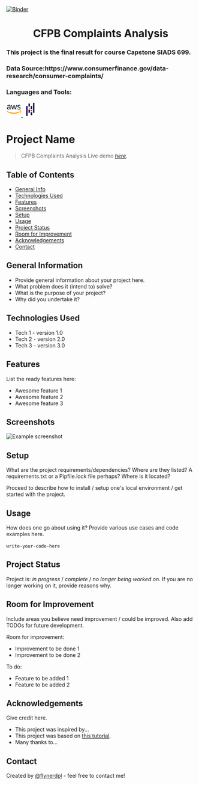 [![Binder](https://mybinder.org/badge_logo.svg)](https://mybinder.org/v2/gh/fangyf113/testvoilawork699/main?urlpath=voila%2Frender%2FOutput%20(1).ipynb)


<h1 align="center">CFPB Complaints Analysis </h1>
<h3 align="left">This project is the final result for course Capstone SIADS 699.</h3>

<h3 align="left">Data Source:https://www.consumerfinance.gov/data-research/consumer-complaints/</h3>
<p align="left">
</p>

<h3 align="left">Languages and Tools:</h3>
<p align="left"> <a href="https://aws.amazon.com" target="_blank" rel="noreferrer"> <img src="https://raw.githubusercontent.com/devicons/devicon/master/icons/amazonwebservices/amazonwebservices-original-wordmark.svg" alt="aws" width="40" height="40"/> </a> <a href="https://pandas.pydata.org/" target="_blank" rel="noreferrer"> <img src="https://raw.githubusercontent.com/devicons/devicon/2ae2a900d2f041da66e950e4d48052658d850630/icons/pandas/pandas-original.svg" alt="pandas" width="40" height="40"/> </a> </p>


# Project Name
> CFPB Complaints Analysis
> Live demo [_here_](https://www.example.com). <!-- If you have the project hosted somewhere, include the link here. -->

## Table of Contents
* [General Info](#general-information)
* [Technologies Used](#technologies-used)
* [Features](#features)
* [Screenshots](#screenshots)
* [Setup](#setup)
* [Usage](#usage)
* [Project Status](#project-status)
* [Room for Improvement](#room-for-improvement)
* [Acknowledgements](#acknowledgements)
* [Contact](#contact)
<!-- * [License](#license) -->


## General Information
- Provide general information about your project here.
- What problem does it (intend to) solve?
- What is the purpose of your project?
- Why did you undertake it?
<!-- You don't have to answer all the questions - just the ones relevant to your project. -->


## Technologies Used
- Tech 1 - version 1.0
- Tech 2 - version 2.0
- Tech 3 - version 3.0


## Features
List the ready features here:
- Awesome feature 1
- Awesome feature 2
- Awesome feature 3


## Screenshots
![Example screenshot](./img/screenshot.png)
<!-- If you have screenshots you'd like to share, include them here. -->


## Setup
What are the project requirements/dependencies? Where are they listed? A requirements.txt or a Pipfile.lock file perhaps? Where is it located?

Proceed to describe how to install / setup one's local environment / get started with the project.


## Usage
How does one go about using it?
Provide various use cases and code examples here.

`write-your-code-here`


## Project Status
Project is: _in progress_ / _complete_ / _no longer being worked on_. If you are no longer working on it, provide reasons why.


## Room for Improvement
Include areas you believe need improvement / could be improved. Also add TODOs for future development.

Room for improvement:
- Improvement to be done 1
- Improvement to be done 2

To do:
- Feature to be added 1
- Feature to be added 2


## Acknowledgements
Give credit here.
- This project was inspired by...
- This project was based on [this tutorial](https://www.example.com).
- Many thanks to...


## Contact
Created by [@flynerdpl](https://www.flynerd.pl/) - feel free to contact me!


<!-- Optional -->
<!-- ## License -->
<!-- This project is open source and available under the [... License](). -->

<!-- You don't have to include all sections - just the one's relevant to your project -->
